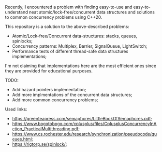 Recently, I encountered a problem with finding easy-to-use and easy-to-understand neat atomic/lock-free/concurrent data structures and solutions to common concurrency problems using C++20.

This repository is a solution to the above-described problems:
- Atomic/Lock-free/Concurrent data-structures: stacks, queues, spinlocks;
- Concurrency patterns: Multiplex, Barrier, SignalQueue, LightSwitch;
- Performance tests of different thread-safe data structures implementations;

I'm not claiming that implementations here are the most efficient ones since they are provided for educational purposes.

TODO:
- Add hazard pointers implementation;
- Add more implmentations of the concurrent data structures;
- Add more common concurrency problems;

Used links:
- https://greenteapress.com/semaphores/LittleBookOfSemaphores.pdf;
- https://www.bogotobogo.com/cplusplus/files/CplusplusConcurrencyInAction_PracticalMultithreading.pdf;
- https://www.cs.rochester.edu/research/synchronization/pseudocode/queues.html;
- https://rigtorp.se/spinlock/;